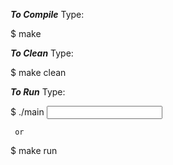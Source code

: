 
***To Compile*** Type:

$ make



***To Clean*** Type:

$ make clean



***To Run*** Type:

$ ./main <input file name>

  	 or

$ make run
